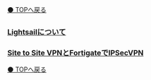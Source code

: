 [⚫️ TOPへ戻る](https://actmotech.xyz/)

### [Lightsailについて](/AWS/Lightsailについて)

### [Site to Site VPNとFortigateでIPSecVPN](/AWS/Site-to-Site-VPNとFortigateでIPSecVPN.md)

[⚫️ TOPへ戻る](https://actmotech.xyz/)
